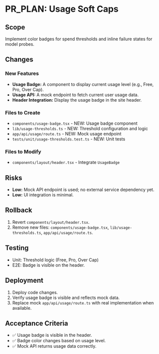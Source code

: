 # PR_PLAN: Usage Soft Caps

## Scope

Implement color badges for spend thresholds and inline failure states for model probes.

## Changes

### New Features
- **Usage Badge:** A component to display current usage level (e.g., Free, Pro, Over Cap).
- **Usage API:** A mock endpoint to fetch current user usage data.
- **Header Integration:** Display the usage badge in the site header.

### Files to Create
- `components/usage-badge.tsx` - NEW: Usage badge component
- `lib/usage-thresholds.ts` - NEW: Threshold configuration and logic
- `app/api/usage/route.ts` - NEW: Mock usage endpoint
- `tests/unit/usage-thresholds.test.ts` - NEW: Unit tests

### Files to Modify
- `components/layout/header.tsx` - Integrate `UsageBadge`

## Risks

- **Low:** Mock API endpoint is used; no external service dependency yet.
- **Low:** UI integration is minimal.

## Rollback

1. Revert `components/layout/header.tsx`.
2. Remove new files: `components/usage-badge.tsx`, `lib/usage-thresholds.ts`, `app/api/usage/route.ts`.

## Testing

- Unit: Threshold logic (Free, Pro, Over Cap)
- E2E: Badge is visible on the header.

## Deployment

1. Deploy code changes.
2. Verify usage badge is visible and reflects mock data.
3. Replace mock `app/api/usage/route.ts` with real implementation when available.

## Acceptance Criteria

- ✅ Usage badge is visible in the header.
- ✅ Badge color changes based on usage level.
- ✅ Mock API returns usage data correctly.
